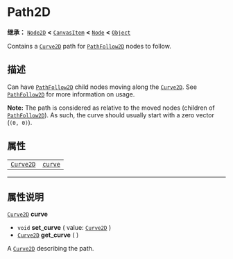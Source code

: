 <!-- ⚠ 请勿编辑本文件 ⚠ -->
<!-- 本文档使用脚本从 WeDot 引擎源码仓库生成。 -->
<!-- 生成脚本：https://github.com/WeDot-Engine/WeDot/tree/4.3/doc/tools/make_md.py； -->
<!-- 原文件：https://github.com/WeDot-Engine/WeDot/tree/4.3/doc/classes/Path2D.xml。 -->

<div id="_class_path2d"></div>

# Path2D

**继承：** [`Node2D`](class_node2d.md) **<** [`CanvasItem`](class_canvasitem.md) **<** [`Node`](class_node.md) **<** [`Object`](class_object.md)

Contains a [`Curve2D`](class_curve2d.md) path for [`PathFollow2D`](class_pathfollow2d.md) nodes to follow.

## 描述

Can have [`PathFollow2D`](class_pathfollow2d.md) child nodes moving along the [`Curve2D`](class_curve2d.md). See [`PathFollow2D`](class_pathfollow2d.md) for more information on usage.

 **Note:** The path is considered as relative to the moved nodes (children of [`PathFollow2D`](class_pathfollow2d.md)). As such, the curve should usually start with a zero vector (`(0, 0)`).

## 属性

|||
|:-:|:--|
| [`Curve2D`](class_curve2d.md) | [`curve`](class_path2d.md#class_path2d_property_curve) |

<!-- rst-class:: classref-section-separator -->

---

## 属性说明

<div id="_class_path2d_property_curve"></div>

[`Curve2D`](class_curve2d.md) **curve** <div id="class_path2d_property_curve"></div>

- `void` **set_curve** ( value: [`Curve2D`](class_curve2d.md) )
- [`Curve2D`](class_curve2d.md) **get_curve** ( )

A [`Curve2D`](class_curve2d.md) describing the path.

[^virtual]: 本方法通常需要用户覆盖才能生效。
[^const]: 本方法无副作用，不会修改该实例的任何成员变量。
[^vararg]: 本方法除了能接受在此处描述的参数外，还能够继续接受任意数量的参数。
[^constructor]: 本方法用于构造某个类型。
[^static]: 调用本方法无需实例，可直接使用类名进行调用。
[^operator]: 本方法描述的是使用本类型作为左操作数的有效运算符。
[^bitfield]: 这个值是由下列位标志构成位掩码的整数。
[^void]: 无返回值。
